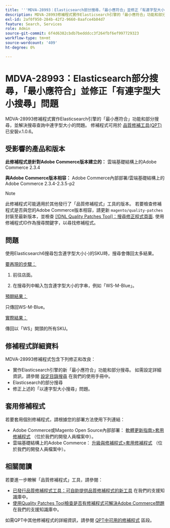 ```yaml
---
title: '''MDVA-28993：Elasticsearch部分搜尋，「最小應符合」並修正「有連字型大小搜尋」問題'
description: MDVA-28993修補程式實作Elasticsearch引擎的「最小應符合」功能和部分搜尋，並解決搜尋查詢中連字型大小的問題。 安裝[Quality Patches Tool (QPT)](/help/announcements/adobe-commerce-announcements/magento-quality-patches-released-new-tool-to-self-serve-quality-patches.md) v.1.0.6後，即可使用該修補程式。
exl-id: 2af0f950-284b-42f2-9660-8aafce4b04d7
feature: Search, Services
role: Admin
source-git-commit: 6f4d6382cbdb7bedddcc3f264fbf6ef997729323
workflow-type: tm+mt
source-wordcount: '409'
ht-degree: 0%

---
```


# MDVA-28993：Elasticsearch部分搜尋，「最小應符合」並修正「有連字型大小搜尋」問題

MDVA-28993修補程式實作Elasticsearch引擎的「最小應符合」功能和部分搜尋，並解決搜尋查詢中連字型大小的問題。 修補程式可用於 [品質修補工具(QPT)](/help/announcements/adobe-commerce-announcements/magento-quality-patches-released-new-tool-to-self-serve-quality-patches.md) 已安裝v.1.0.6。

## 受影響的產品和版本

**此修補程式是針對Adobe Commerce版本建立的：** 雲端基礎結構上的Adobe Commerce 2.3.4

**與Adobe Commerce版本相容：** Adobe Commerce內部部署/雲端基礎結構上的Adobe Commerce 2.3.4-2.3.5-p2

>[!NOTE]
>
>此修補程式可能適用於其他發行了「品質修補程式」工具的版本。 若要檢查修補程式是否與您的Adobe Commerce版本相容，請更新 `magento/quality-patches` 封裝至最新版本，並檢查 [[!DNL Quality Patches Tool]：搜尋修正程式頁面](https://devdocs.magento.com/quality-patches/tool.html#patch-grid). 使用修補程式ID作為搜尋關鍵字，以尋找修補程式。


## 問題

使用Elasticsearch6搜尋包含連字型大小(-)的SKU時，搜尋會傳回太多結果。

<u>要再現的步驟：</u>

1. 前往店面。

1. 在搜尋列中輸入包含連字型大小的字串，例如「WS-M-Blue」。

<u>預期結果：</u>

只傳回WS-M-Blue。

<u>實際結果：</u>

傳回以「WS」開頭的所有SKU。

## 修補程式詳細資料

MDVA-28993修補程式包含下列修正和改良：

* 實作Elasticsearch引擎的新「最小應符合」功能和部分搜尋。 如需設定詳細資訊，請參閱 [設定目錄搜尋](https://docs.magento.com/user-guide/catalog/search-configuration.html#step-4-configure-minimum-terms-to-match) 在我們的使用手冊中。
* Elasticsearch的部分搜尋
* 修正上述的「以連字型大小搜尋」問題。

## 套用修補程式

若要套用個別修補程式，請根據您的部署方法使用下列連結：

* Adobe Commerce或Magento Open Source內部部署： [軟體更新指南>套用修補程式](https://devdocs.magento.com/guides/v2.4/comp-mgr/patching/mqp.html) （位於我們的開發人員檔案中）。
* 雲端基礎結構上的Adobe Commerce： [升級與修補程式>套用修補程式](https://devdocs.magento.com/cloud/project/project-patch.html) （位於我們的開發人員檔案中）。

## 相關閱讀

若要進一步瞭解「品質修補程式」工具，請參閱：

* [已發行品質修補程式工具：可自助提供品質修補程式的新工具](/help/announcements/adobe-commerce-announcements/magento-quality-patches-released-new-tool-to-self-serve-quality-patches.md) 在我們的支援知識庫中。
* [使用Quality Patches Tool檢查是否有修補程式可解決Adobe Commerce問題](/help/support-tools/patches-available-in-qpt-tool/check-patch-for-magento-issue-with-magento-quality-patches.md) 在我們的支援知識庫中。

如需QPT中其他修補程式的詳細資訊，請參閱 [QPT中可用的修補程式](https://support.magento.com/hc/en-us/sections/360010506631-Patches-available-in-MQP-tool-) 區段。
